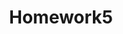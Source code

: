 ---
layout: post
title: Homework5
cover-img: /assets/img/path.jpg
thumbnail-img: /assets/img/hw5.png
permalink: /homework/homework5.md
---